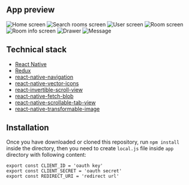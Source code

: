 ## App preview
![Home screen](screenshots/home.png "Home screen")
![Search rooms screen](screenshots/search_rooms.png "Search rooms screen")
![User screen](screenshots/user_screen.png "User screen")
![Room screen](screenshots/room.png "Room screen")
![Room info screen](screenshots/room_info_screen.png "Room info screen")
![Drawer](screenshots/drawer.png "Drawer")
![Message](screenshots/message.png "Message")

## Technical stack
- [React Native](https://facebook.github.io/react-native/)
- [Redux](http://redux.js.org/)
- [react-native-navigation](https://github.com/wix/react-native-navigation)
- [react-native-vector-icons](https://github.com/oblador/react-native-vector-icons)
- [react-invertible-scroll-view](https://github.com/expo/react-native-invertible-scroll-view)
- [react-native-fetch-blob](https://github.com/wkh237/react-native-fetch-blob)
- [react-native-scrollable-tab-view](https://github.com/skv-headless/react-native-scrollable-tab-view)
- [react-native-transformable-image](https://github.com/terrysahaidak/react-native-transformable-image)

## Installation
Once you have downloaded or cloned this repository, run `npm install` inside the directory, then you need to create `local.js` file inside `app` directory with following content:

```
export const CLIENT_ID = 'oauth key'
export const CLIENT_SECRET = 'oauth secret'
export const REDIRECT_URI = 'redirect url'
```